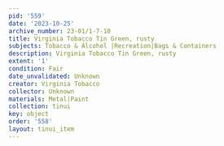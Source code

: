```yaml
---
pid: '559'
date: '2023-10-25'
archive_number: 23-01/1-7-10
title: Virginia Tobacco Tin Green, rusty
subjects: Tobacco & Alcohol |Recreation|Bags & Containers
description: Virginia Tobacco Tin Green, rusty
extent: '1'
condition: Fair
date_unvalidated: Unknown
creator: Virginia Tobacco
collector: Unknown
materials: Metal|Paint
collection: tinui
key: object
order: '558'
layout: tinui_item
---
```

